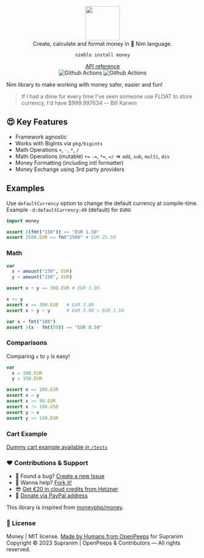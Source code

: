 <p align="center">
  <img src="https://github.com/supranim/money/blob/main/.github/logo.png" width="90px"><br>Create, calculate and format money in 👑 Nim language.
</p>

<p align="center">
  <code>nimble install money</code>
</p>

<p align="center">
  <a href="#">API reference</a><br>
  <img src="https://github.com/supranim/money/workflows/test/badge.svg" alt="Github Actions">  <img src="https://github.com/supranim/money/workflows/docs/badge.svg" alt="Github Actions">
</p>

Nim library to make working with money safer, easier and fun!
> If I had a dime for every time I've seen someone use FLOAT to store currency, I'd have $999.997634 -- Bill Karwin


## 😍 Key Features
- Framework agnostic
- Works with BigInts via `pkg/bigints`
- Math Operations `+`, `-`, `*`, `/`
- Math Operations (mutable) `+=` `-=`, `*=`, `=/` => `add`, `sub`, `multi`, `div`
- Money Formatting (including intl formatter) 
- Money Exchange using 3rd party providers

## Examples

Use `defaultCurrency` option to change the default currency at compile-time. Example `-d:defaultCurrency:49` (default) for `EURO` 

```nim
import money

assert $(fmt("150")) == "EUR 1.50"
assert 2500.EUR == fmt"2500" # EUR 25.50
```

### Math

```nim
var
  x = amount("150", EUR)
  y = amount("150", EUR)

assert x + y == 300.EUR # EUR 3.00

x += y
assert x == 300.EUR   # EUR 3.00
assert x + y > y      # EUR 3.00 > EUR 1.50  
```

```nim
var x = fmt("100")
assert $(x - fmt(50)) == "EUR 0.50"
```

### Comparisons
Comparing `x` to `y` is easy!

```nim
var
  x = 100.EUR
  y = 150.EUR

assert x == 100.EUR
assert x < y
assert x >= 99.EUR
assert x != 100.USD
assert y > x
assert y >= 149.EUR
```

### Cart Example
[Dummy cart example available in `/tests`](https://github.com/supranim/money/blob/main/tests/test1.nim)

### ❤ Contributions & Support
- 🐛 Found a bug? [Create a new Issue](https://github.com/supranim/money/issues)
- 👋 Wanna help? [Fork it!](https://github.com/supranim/money/fork)
- 😎 [Get €20 in cloud credits from Hetzner](https://hetzner.cloud/?ref=Hm0mYGM9NxZ4)
- 🥰 [Donate via PayPal address](https://www.paypal.com/donate/?hosted_button_id=RJK3ZTDWPL55C)

This library is inspired from [moneyphp/money](https://github.com/moneyphp/money).

### 🎩 License
Money | MIT license. [Made by Humans from OpenPeeps](https://github.com/openpeeps) for Supranim<br>
Copyright &copy; 2023 Supranim | OpenPeeps & Contributors &mdash; All rights reserved.
